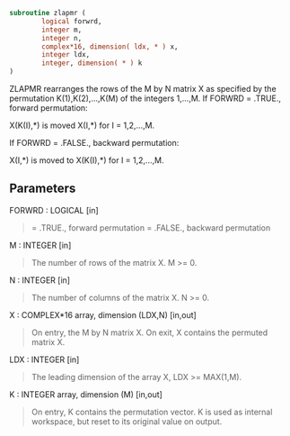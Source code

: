 ```fortran
subroutine zlapmr (
        logical forwrd,
        integer m,
        integer n,
        complex*16, dimension( ldx, * ) x,
        integer ldx,
        integer, dimension( * ) k
)
```

ZLAPMR rearranges the rows of the M by N matrix X as specified
by the permutation K(1),K(2),...,K(M) of the integers 1,...,M.
If FORWRD = .TRUE.,  forward permutation:

X(K(I),\*) is moved X(I,\*) for I = 1,2,...,M.

If FORWRD = .FALSE., backward permutation:

X(I,\*) is moved to X(K(I),\*) for I = 1,2,...,M.

## Parameters
FORWRD : LOGICAL [in]
> = .TRUE., forward permutation
> = .FALSE., backward permutation

M : INTEGER [in]
> The number of rows of the matrix X. M >= 0.

N : INTEGER [in]
> The number of columns of the matrix X. N >= 0.

X : COMPLEX\*16 array, dimension (LDX,N) [in,out]
> On entry, the M by N matrix X.
> On exit, X contains the permuted matrix X.

LDX : INTEGER [in]
> The leading dimension of the array X, LDX >= MAX(1,M).

K : INTEGER array, dimension (M) [in,out]
> On entry, K contains the permutation vector. K is used as
> internal workspace, but reset to its original value on
> output.

